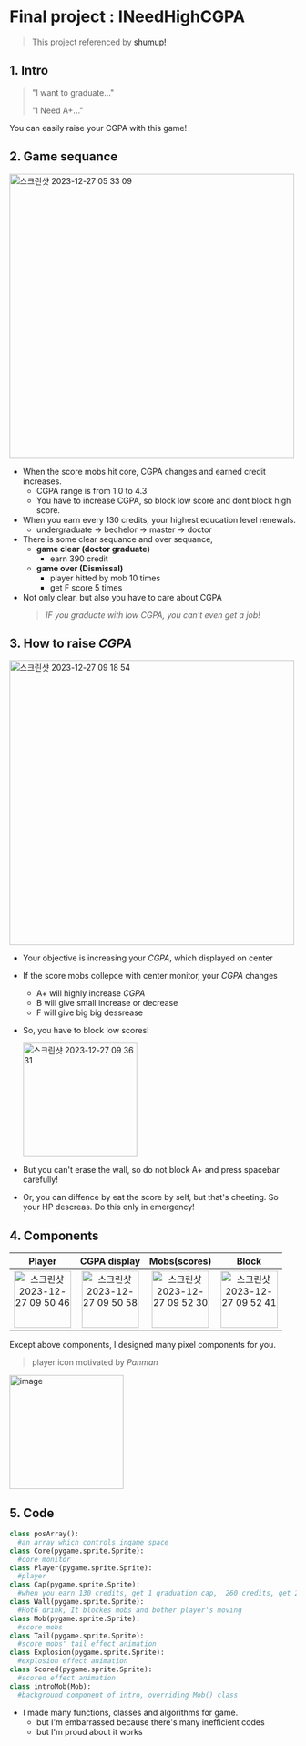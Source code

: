 # Final project : INeedHighCGPA
>This project referenced by [shumup!](https://kidscancode.org/blog/2016/09/pygame_shmup_part_10/)

## 1. Intro
>"I want to graduate..."
>
>"I Need A+..."
>
You can easily raise your CGPA with this game!

## 2. Game sequance
<img width="500" alt="스크린샷 2023-12-27 05 33 09" src="https://github.com/heokyeol/Introduction-to-visual-media-programing---Final/assets/70618615/50c9d08b-a097-4a56-83bf-347a496fd6a0">

- When the score mobs hit core, CGPA changes and earned credit increases.
  - CGPA range is from 1.0 to 4.3
  - You have to increase CGPA, so block low score and dont block high score.
- When you earn every 130 credits, your highest education level renewals.
  - undergraduate -> bechelor -> master -> doctor
- There is some clear sequance and over sequance,
  - **game clear (doctor graduate)**
    - earn 390 credit
  - **game over (Dismissal)**
    - player hitted by mob 10 times
    - get F score 5 times
- Not only clear, but also you have to care about CGPA
  >*IF you graduate with low CGPA, you can't even get a job!*

## 3. How to raise *CGPA*

<img width="500" alt="스크린샷 2023-12-27 09 18 54" src="https://github.com/heokyeol/Introduction-to-visual-media-programing---Final/assets/70618615/028adfcf-d0f3-430e-a0fe-e9aeb33e49ac">

- Your objective is increasing your *CGPA*, which displayed on center
- If the score mobs collepce with center monitor, your *CGPA* changes
  - A+ will highly increase *CGPA*
  - B will give small increase or decrease
  - F will give big big dessrease
- So, you have to block low scores!
  
  <img width="200" alt="스크린샷 2023-12-27 09 36 31" src="https://github.com/heokyeol/Introduction-to-visual-media-programing---Final/assets/70618615/30d8d9e5-89d6-433d-aa73-68fd431e367d">
- But you can't erase the wall, so do not block A+ and press spacebar carefully!
- Or, you can diffence by eat the score by self, but that's cheeting. So your HP descreas. Do this only in emergency!


## 4. Components
| Player | CGPA display | Mobs(scores) | Block | 
|:---:|:---:|:---:|:---:|
|<img width="100" alt="스크린샷 2023-12-27 09 50 46" src="https://github.com/heokyeol/Introduction-to-visual-media-programing---Final/assets/70618615/39057b63-7158-4ebf-81b3-f5f44338e1d8"> | <img width="100" alt="스크린샷 2023-12-27 09 50 58" src="https://github.com/heokyeol/Introduction-to-visual-media-programing---Final/assets/70618615/91a40bcb-75ed-4413-84aa-2f2de73b2836"> | <img width="100" alt="스크린샷 2023-12-27 09 52 30" src="https://github.com/heokyeol/Introduction-to-visual-media-programing---Final/assets/70618615/16e27cd3-e0e5-4b62-a3bf-794941f9b125"> | <img width="100" alt="스크린샷 2023-12-27 09 52 41" src="https://github.com/heokyeol/Introduction-to-visual-media-programing---Final/assets/70618615/48618f7c-487f-465f-9d24-d4e30ab30439"> |


Except above components, I designed many pixel components for you.
>player icon motivated by *Panman*


<img width="200" alt="image" src="https://github.com/heokyeol/Introduction-to-visual-media-programing---Final/assets/70618615/98693834-9e4f-488a-97a4-67c46d80f782">

## 5. Code

```python
class posArray():
  #an array which controls ingame space
class Core(pygame.sprite.Sprite):
  #core monitor
class Player(pygame.sprite.Sprite):
  #player
class Cap(pygame.sprite.Sprite):
  #when you earn 130 credits, get 1 graduation cap,  260 credits, get 2 graduation cap.
class Wall(pygame.sprite.Sprite):
  #Hot6 drink, It blockes mobs and bother player's moving
class Mob(pygame.sprite.Sprite):
  #score mobs
class Tail(pygame.sprite.Sprite):
  #score mobs' tail effect animation
class Explosion(pygame.sprite.Sprite):
  #explosion effect animation
class Scored(pygame.sprite.Sprite):
  #scored effect animation
class introMob(Mob):
  #background component of intro, overriding Mob() class
```
- I made many functions, classes and algorithms for game.
  - but I'm embarrassed because there's many inefficient codes
  - but I'm proud about it works

